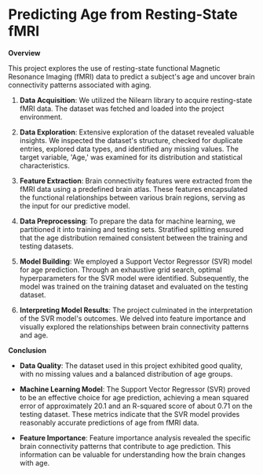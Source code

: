 # Predicting Age from Resting-State fMRI 

**Overview**

This project explores the use of resting-state functional Magnetic Resonance Imaging (fMRI) data to predict a subject's age and uncover brain connectivity patterns associated with aging.


1. **Data Acquisition**: We utilized the Nilearn library to acquire resting-state fMRI data. The dataset was fetched and loaded into the project environment.

2. **Data Exploration**: Extensive exploration of the dataset revealed valuable insights. We inspected the dataset's structure, checked for duplicate entries, explored data types, and identified any missing values. The target variable, 'Age,' was examined for its distribution and statistical characteristics.

3. **Feature Extraction**: Brain connectivity features were extracted from the fMRI data using a predefined brain atlas. These features encapsulated the functional relationships between various brain regions, serving as the input for our predictive model.

4. **Data Preprocessing**: To prepare the data for machine learning, we partitioned it into training and testing sets. Stratified splitting ensured that the age distribution remained consistent between the training and testing datasets.

5. **Model Building**: We employed a Support Vector Regressor (SVR) model for age prediction. Through an exhaustive grid search, optimal hyperparameters for the SVR model were identified. Subsequently, the model was trained on the training dataset and evaluated on the testing dataset.

6. **Interpreting Model Results**: The project culminated in the interpretation of the SVR model's outcomes. We delved into feature importance and visually explored the relationships between brain connectivity patterns and age.

**Conclusion**

- **Data Quality**: The dataset used in this project exhibited good quality, with no missing values and a balanced distribution of age groups.

- **Machine Learning Model**: The Support Vector Regressor (SVR) proved to be an effective choice for age prediction, achieving a mean squared error of approximately 20.1 and an R-squared score of about 0.71 on the testing dataset. These metrics indicate that the SVR model provides reasonably accurate predictions of age from fMRI data.

- **Feature Importance**: Feature importance analysis revealed the specific brain connectivity patterns that contribute to age prediction. This information can be valuable for understanding how the brain changes with age.


  
